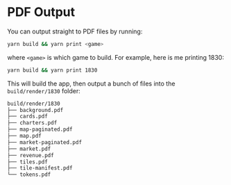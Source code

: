 # PDF Output

You can output straight to PDF files by running:

```sh
yarn build && yarn print <game>
```

where `<game>` is which game to build. For example, here is me printing 1830:

```sh
yarn build && yarn print 1830
```

This will build the app, then output a bunch of files into the
`build/render/1830` folder:

```sh
build/render/1830
├── background.pdf
├── cards.pdf
├── charters.pdf
├── map-paginated.pdf
├── map.pdf
├── market-paginated.pdf
├── market.pdf
├── revenue.pdf
├── tiles.pdf
├── tile-manifest.pdf
└── tokens.pdf
```
